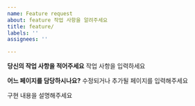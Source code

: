 ```yaml
---
name: Feature request
about: feature 작업 사항을 알려주세요
title: feature/
labels: ''
assignees: ''

---
```


**당신의 작업 사항을 적어주세요**
작업 사항을 입력하세요

**어느 페이지를 담당하시나요?**
수정되거나 추가될 페이지를 입력해주세요

구현 내용을 설명해주세요
